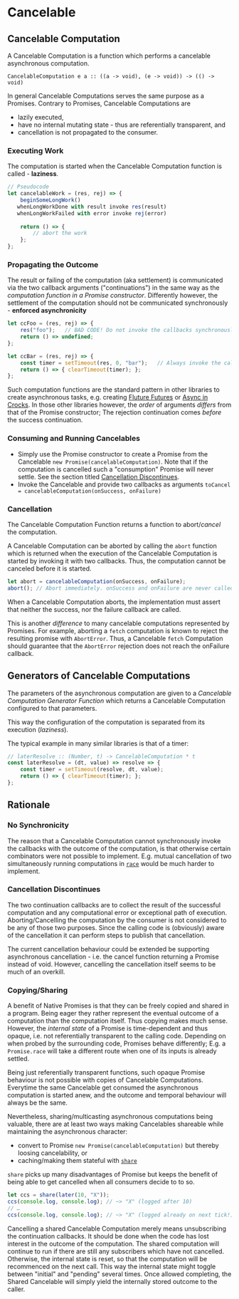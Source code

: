 Cancelable
===========

Cancelable Computation
-----------------------

A Cancelable Computation is a function which performs a cancelable asynchronous computation. 

`CancelableComputation e a :: ((a -> void), (e -> void)) -> (() -> void)`

In general Cancelable Computations serves the same purpose as a Promises. Contrary to Promises, Cancelable Computations are

- lazily executed,
- have no internal mutating state - thus are referentially transparent, and
- cancellation is not propagated to the consumer. 

### Executing Work
The computation is started when the Cancelable Computation function is called - **laziness**.

```javascript
// Pseudocode
let cancelableWork = (res, rej) => {
	beginSomeLongWork()  
   whenLongWorkDone with result invoke res(result)
   whenLongWorkFailed with error invoke rej(error)
   
	return () => {
		// abort the work
	};
};
```

### Propagating the Outcome
The result or failing of the computation (aka settlement) is communicated via the two callback arguments ("continuations") in the same way as the *computation function in a Promise constructor*. Differently however, the settlement of the computation should not be communicated synchronously - **enforced asynchronicity**

```javascript
let ccFoo = (res, rej) => { 
	res("foo");   // BAD CODE! Do not invoke the callbacks synchronously!  
	return () => undefined; 
};

let ccBar = (res, rej) => { 
	const timer = setTimeout(res, 0, "bar");   // Always invoke the callbacks asynchronously!  
	return () => { clearTimeout(timer); }; 
};
```

Such computation functions are the standard pattern in other libraries to create asynchronous tasks, e.g. creating [Fluture Futures](https://github.com/fluture-js/Fluture#creating-futures) or [Async in Crocks](https://crocks.dev/docs/crocks/Async.html#construction). In those other libraries however, the *order* of arguments *differs* from that of the Promise constructor; The rejection continuation comes *before* the success continuation.

### Consuming and Running Cancelables

- Simply use the Promise constructor to create a Promise from the Cancelable `new Promise(cancelableComputation)`.
  Note that if the computation is cancelled such a "consumption" Promise will never settle. See the section titled [Cancellation Discontinues](#cancellation-discontinues).
- Invoke the Cancelable and provide two callbacks as arguments `toCancel = cancelableComputation(onSuccess, onFailure)`


### Cancellation

The Cancelable Computation Function returns a function to abort/*cancel* the computation. 

A Cancelable Computation can be aborted by calling the `abort` function which is returned when the execution of the Cancelable Computation is started by invoking it with two callbacks. Thus, the computation cannot be canceled before it is started.

```javascript
let abort = cancelableComputation(onSuccess, onFailure);
abort(); // Abort immediately. onSuccess and onFailure are never called
```

When a Cancelable Computation aborts, the implementation must assert that neither the success, nor the failure callback are called. 

This is another *difference* to many cancelable computations represented by Promises. For example, aborting a `fetch` computation is known to reject the resulting promise with `AbortError`. Thus, a Cancelable `fetch` Computation should guarantee that the `AbortError` rejection does not reach the onFailure callback. 


Generators of Cancelable Computations
-------------------------

The parameters of the asynchronous computation are given to a *Cancelable Computation Generator Function* which returns a Cancelable Computation configured to that parameters.

This way the configuration of the computation is separated from its execution (*laziness*).

The typical example in many similar libraries is that of a timer:

```javascript
// laterResolve :: (Number, t) -> CancelableComputation * t
const laterResolve = (dt, value) => resolve => {
    const timer = setTimeout(resolve, dt, value);
    return () => { clearTimeout(timer); };
};
```

Rationale
---------

### No Synchronicity

The reason that a Cancelable Computation cannot synchronously invoke the callbacks with the outcome of the computation, is that otherwise certain combinators were not possible to implement. E.g. mutual cancellation of two simultaneously running computations in [`race`](cancelable-api.md#racecancelablea-cancelableb) would be much harder to implement. 

### Cancellation Discontinues

The two continuation callbacks are to collect the result of the successful computation and any computational error or exceptional path of execution. Aborting/Cancelling the computation by the consumer is not considered to be any of those two purposes. Since the calling code is (obviously) aware of the cancellation it can perform steps to publish that cancellation.

The current cancellation behaviour could be extended be supporting asynchronous cancellation - i.e. the cancel function returning a Promise instead of void. However, cancelling the cancellation itself seems to be much of an overkill.

### Copying/Sharing

A benefit of Native Promises is that they can be freely copied and shared in a program. Being eager they rather represent the eventual outcome of a computation than the computation itself. Thus copying makes much sense. However, the *internal state* of a Promise is time-dependent and thus opaque, i.e. not referentially transparent to the calling code. Depending on when probed by the surrounding code, Promises behave differently; E.g. a `Promise.race` will take a different route when one of its inputs is already settled.

Being just referentially transparent functions, such opaque Promise behaviour is not possible with copies of Cancelable Computations. Everytime the same Cancelable get consumed the asynchronous computation is started anew, and the outcome and temporal behaviour will always be the same.

Nevertheless, sharing/multicasting asynchronous computations being valuable, there are at least two ways making Cancelables shareable while maintaining the asynchronous character:
- convert to Promise `new Promise(cancelableComputation)` but thereby loosing cancelability, or
- caching/making them stateful with [`share`](cancelable-api.md#sharecancelable)

`share` picks up many disadvantages of Promise but keeps the benefit of being able to get cancelled when all consumers decide to to so.

```javascript
let ccs = share(later(10, "X"));
ccs(console.log, console.log); // ~> "X" (logged after 10)
// …
ccs(console.log, console.log); // ~> "X" (logged already on next tick!)
```

Cancelling a shared Cancelable Computation merely means unsubscribing the continuation callbacks. It should be done when the code has lost interest in the outcome of the computation. The shared computation will continue to run if there are still any subscribers which have not cancelled. Otherwise, the internal state is reset, so that the computation will be recommenced on the next call. This way the internal state might toggle between "initial" and "pending" several times. Once allowed completing, the Shared Cancelable will simply yield the internally stored outcome to the caller.
